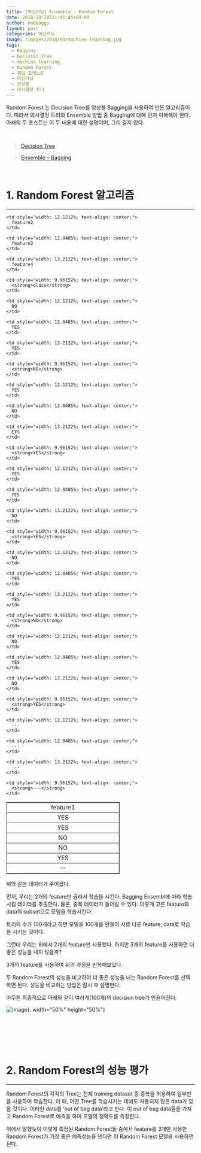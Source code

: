 ```yaml
---
title: (머신러닝) Ensemble - Random Forest
date: 2018-10-28T21:41:45+09:00
author: nobbaggu
layout: post
categories: 머신러닝
image: /images/2018/08/machine-learning.jpg
tags:
  - Bagging
  - Decision Tree
  - machine learning
  - Random Forest
  - 랜덤 포레스트
  - 머신러닝
  - 앙상블
  - 의사결정 트리
---
```

Random Forest 는 Decision Tree를 앙상블 Bagging을 사용하여 만든 알고리즘이다. 따라서 의사결정 트리와 Ensemble 방법 중 Bagging에 대해 먼저 이해해야 한다. 아래의 두 포스트는 이 두 내용에 대한 설명이며, 그리 길지 않다.

&nbsp;

<blockquote class="wp-embedded-content" data-secret="oTG2C9rELN">
  <p>
    <a href="https://SWnomad.com/decision-tree/">Decision Tree</a>
  </p>
</blockquote>



<blockquote class="wp-embedded-content" data-secret="AKPcjJQHmb">
  <p>
    <a href="https://SWnomad.com/ensemble-bagging/">Ensemble &#8211; Bagging</a>
  </p>
</blockquote>



&nbsp;

# 1. Random Forest 알고리즘

* * *

<table style="border-collapse: collapse; width: 60.1212%;" border="1">
  <tr>
    <td style="width: 12%; text-align: center;">
      feature1
    </td>
    
    <td style="width: 12.1212%; text-align: center;">
      feature2
    </td>
    
    <td style="width: 12.8485%; text-align: center;">
      feature3
    </td>
    
    <td style="width: 13.2122%; text-align: center;">
      feature4
    </td>
    
    <td style="width: 9.96152%; text-align: center;">
      <strong>class</strong>
    </td>
  </tr>
  
  <tr>
    <td style="width: 12%; text-align: center;">
      YES
    </td>
    
    <td style="width: 12.1212%; text-align: center;">
      NO
    </td>
    
    <td style="width: 12.8485%; text-align: center;">
      YES
    </td>
    
    <td style="width: 13.2122%; text-align: center;">
      YES
    </td>
    
    <td style="width: 9.96152%; text-align: center;">
      <strong>NO</strong>
    </td>
  </tr>
  
  <tr>
    <td style="width: 12%; text-align: center;">
      YES
    </td>
    
    <td style="width: 12.1212%; text-align: center;">
      YES
    </td>
    
    <td style="width: 12.8485%; text-align: center;">
      NO
    </td>
    
    <td style="width: 13.2122%; text-align: center;">
      EYS
    </td>
    
    <td style="width: 9.96152%; text-align: center;">
      <strong>YES</strong>
    </td>
  </tr>
  
  <tr>
    <td style="width: 12%; text-align: center;">
      NO
    </td>
    
    <td style="width: 12.1212%; text-align: center;">
      YES
    </td>
    
    <td style="width: 12.8485%; text-align: center;">
      YES
    </td>
    
    <td style="width: 13.2122%; text-align: center;">
      NO
    </td>
    
    <td style="width: 9.96152%; text-align: center;">
      <strong>YES</strong>
    </td>
  </tr>
  
  <tr>
    <td style="width: 12%; text-align: center;">
      NO
    </td>
    
    <td style="width: 12.1212%; text-align: center;">
      NO
    </td>
    
    <td style="width: 12.8485%; text-align: center;">
      YES
    </td>
    
    <td style="width: 13.2122%; text-align: center;">
      YES
    </td>
    
    <td style="width: 9.96152%; text-align: center;">
      <strong>NO</strong>
    </td>
  </tr>
  
  <tr>
    <td style="width: 12%; text-align: center;">
      YES
    </td>
    
    <td style="width: 12.1212%; text-align: center;">
      NO
    </td>
    
    <td style="width: 12.8485%; text-align: center;">
      YES
    </td>
    
    <td style="width: 13.2122%; text-align: center;">
      NO
    </td>
    
    <td style="width: 9.96152%; text-align: center;">
      <strong>YES</strong>
    </td>
  </tr>
  
  <tr>
    <td style="width: 12%; text-align: center;">
      ···
    </td>
    
    <td style="width: 12.1212%; text-align: center;">
      ···
    </td>
    
    <td style="width: 12.8485%; text-align: center;">
      ···
    </td>
    
    <td style="width: 13.2122%; text-align: center;">
      ···
    </td>
    
    <td style="width: 9.96152%; text-align: center;">
      <strong>···</strong>
    </td>
  </tr>
</table>

위와 같은 데이터가 주어졌다.

먼저, 우리는 2개의 feature만 골라서 학습을 시킨다. Bagging Ensembl에 따라 학습 시킬 데이터를 추출한다. 물론, 중복 데이터가 들어갈 수 있다. 이렇게 고른 feature와 data의 subset으로 모델을 학습시킨다.

트리의 수가 100개라고 하면 모델을 100개를 만들어 서로 다른 feature, data로 학습을 시키는 것이다.

그런데 우리는 위에서 2개의 feature만 사용했다. 하지만 3개의 feature를 사용하면 더 좋은 성능을 내지 않을까?

3개의 feature를 사용하여 위의 과정을 반복해보았다.

두 Random Forest의 성능을 비교하여 더 좋은 성능을 내는 Random Forest를 선택하면 된다. 성능을 비교하는 방법은 잠시 후 설명한다.

아무튼 최종적으로 아래와 같이 여러개(100개)의 decision tree가 만들어진다.

![image](https://nobbaggu.github.io/images/2018/10/no-name-8.jpg){: width="50%" height="50%"}

&nbsp;

&nbsp;

&nbsp;

# 2. Random Forest의 성능 평가

* * *

Random Forest의 각각의 Tree는 전체 training dataset 중 중복을 허용하여 일부만을 사용하여 학습한다. 이 때, 어떤 Tree를 학습시키는 데에도 사용되지 않은 data가 있을 것이다. 이러한 data를 &#8216;out of bag data&#8217;라고 한다. 이 out of bag data들을 가지고 Random Forest로 예측을 하여 모델의 정확도를 측정한다.

위에서 말했듯이 이렇게 측정된 Random Forest들 중에서 feature를 3개만 사용한 Random Forest가 가장 좋은 예측성능을 낸다면 이 Random Forest 모델을 사용하면 된다.
